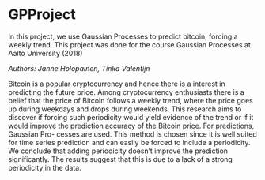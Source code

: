 # GPProject
In this project, we use Gaussian Processes to predict bitcoin, forcing a weekly trend.
This project was done for the course Gaussian Processes at Aalto University (2018)

_Authors: Janne Holopainen, Tinka Valentijn_

Bitcoin is a popular cryptocurrency and hence there is a interest in predicting the future price. Among cryptocurrency enthusiasts there is a belief that the price of Bitcoin follows a weekly trend, where the price goes up during weekdays and drops during weekends. This research aims to discover if forcing such periodicity would yield evidence of the
trend or if it would improve the prediction accuracy of the Bitcoin price. For predictions, Gaussian Pro-
cesses are used. This method is chosen since it is well suited for time series prediction and can easily be forced to include a periodicity. We conclude that adding periodicity doesn’t improve the prediction significantly. The results suggest that this is due to a lack of a strong periodicity in the data.

